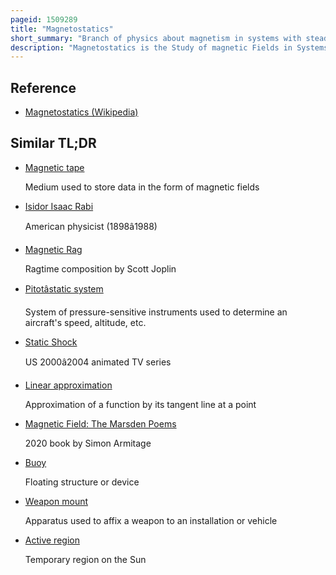 ```yaml
---
pageid: 1509289
title: "Magnetostatics"
short_summary: "Branch of physics about magnetism in systems with steady electric currents"
description: "Magnetostatics is the Study of magnetic Fields in Systems where Currents are steady. It is the magnetic Analog of Electrostatics where the Charges are stationary. The Magnetization need not be static Equations can be used in Magnetostatics to predict fast magnetic switching Events that occur on Time Scales of Nanoseconds or less. Magnetostatics is even a good Approximation when the Currents are not static as long as the Currents do not alternate rapidly. Magnetostatics is widely used in Applications of Micromagnetics such as Models of magnetic Storage Devices as Computer Memory."
---
```


## Reference

- [Magnetostatics (Wikipedia)](https://en.wikipedia.org/?curid=1509289)

## Similar TL;DR

- [Magnetic tape](/tldr/en/magnetic-tape)

  Medium used to store data in the form of magnetic fields

- [Isidor Isaac Rabi](/tldr/en/isidor-isaac-rabi)

  American physicist (1898â1988)

- [Magnetic Rag](/tldr/en/magnetic-rag)

  Ragtime composition by Scott Joplin

- [Pitotâstatic system](/tldr/en/pitotstatic-system)

  System of pressure-sensitive instruments used to determine an aircraft's speed, altitude, etc.

- [Static Shock](/tldr/en/static-shock)

  US 2000â2004 animated TV series

- [Linear approximation](/tldr/en/linear-approximation)

  Approximation of a function by its tangent line at a point

- [Magnetic Field: The Marsden Poems](/tldr/en/magnetic-field-the-marsden-poems)

  2020 book by Simon Armitage

- [Buoy](/tldr/en/buoy)

  Floating structure or device

- [Weapon mount](/tldr/en/weapon-mount)

  Apparatus used to affix a weapon to an installation or vehicle

- [Active region](/tldr/en/active-region)

  Temporary region on the Sun

